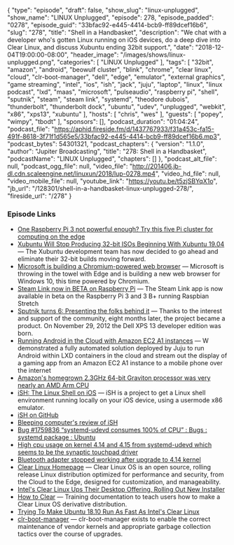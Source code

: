 {
  "type": "episode",
  "draft": false,
  "show_slug": "linux-unplugged",
  "show_name": "LINUX Unplugged",
  "episode": 278,
  "episode_padded": "0278",
  "episode_guid": "33bfac92-e445-4414-bcb9-ff89dcef16b6",
  "slug": "278",
  "title": "Shell in a Handbasket",
  "description": "We chat with a developer who's gotten Linux running on iOS devices, do a deep dive into Clear Linux, and discuss Xubuntu ending 32bit support.",
  "date": "2018-12-04T19:00:00-08:00",
  "header_image": "/images/shows/linux-unplugged.png",
  "categories": [
    "LINUX Unplugged"
  ],
  "tags": [
    "32bit",
    "amazon",
    "android",
    "beowulf cluster",
    "blink",
    "chrome",
    "clear linux",
    "cloud",
    "clr-boot-manager",
    "dell",
    "edge",
    "emulator",
    "external graphics",
    "game streaming",
    "intel",
    "ios",
    "ish",
    "jack",
    "juju",
    "laptop",
    "linux",
    "linux podcast",
    "lxd",
    "maas",
    "microsoft",
    "pulseaudio",
    "raspberry pi",
    "shell",
    "sputnik",
    "steam",
    "steam link",
    "systemd",
    "theodore dubois",
    "thunderbolt",
    "thunderbolt dock",
    "ubuntu",
    "udev",
    "unplugged",
    "webkit",
    "x86",
    "xps13",
    "xubuntu"
  ],
  "hosts": [
    "chris",
    "wes"
  ],
  "guests": [
    "popey",
    "wimpy",
    "tbodt"
  ],
  "sponsors": [],
  "podcast_duration": "01:04:24",
  "podcast_file": "https://aphid.fireside.fm/d/1437767933/f31a453c-fa15-491f-8618-3f71f1d565e5/33bfac92-e445-4414-bcb9-ff89dcef16b6.mp3",
  "podcast_bytes": 54301321,
  "podcast_chapters": {
    "version": "1.1.0",
    "author": "Jupiter Broadcasting",
    "title": "278: Shell in a Handbasket",
    "podcastName": "LINUX Unplugged",
    "chapters": []
  },
  "podcast_alt_file": null,
  "podcast_ogg_file": null,
  "video_file": "http://201406.jb-dl.cdn.scaleengine.net/linuxun/2018/lup-0278.mp4",
  "video_hd_file": null,
  "video_mobile_file": null,
  "youtube_link": "https://youtu.be/t5zjSBYqX1o",
  "jb_url": "/128301/shell-in-a-handbasket-linux-unplugged-278/",
  "fireside_url": "/278"
}


### Episode Links

  * [One Raspberry Pi 3 not powerful enough? Try this five Pi cluster for computing on the edge](https://www.techrepublic.com/article/one-raspberry-pi-3-not-powerful-enough-try-this-five-pi-cluster-designed-for-edge-computing/?ftag=COS-05-10aaa0g "One Raspberry Pi 3 not powerful enough? Try this five Pi cluster for computing on the edge")
  * [Xubuntu Will Stop Producing 32-bit ISOs Beginning With Xubuntu 19.04](https://www.phoronix.com/scan.php?page=news_item&px=Xubuntu-No-More-32-bit "Xubuntu Will Stop Producing 32-bit ISOs Beginning With Xubuntu 19.04") — The Xubuntu development team has now decided to go ahead and eliminate their 32-bit builds moving forward.
  * [Microsoft is building a Chromium-powered web browser](https://www.windowscentral.com/microsoft-building-chromium-powered-web-browser-windows-10 "Microsoft is building a Chromium-powered web browser") — Microsoft is throwing in the towel with Edge and is building a new web browser for Windows 10, this time powered by Chromium. 
  * [Steam Link now in BETA on Raspberry Pi](https://steamcommunity.com/app/353380/discussions/0/1743353164093954254/ "Steam Link now in BETA on Raspberry Pi") — The Steam Link app is now available in beta on the Raspberry Pi 3 and 3 B+ running Raspbian Stretch
  * [Sputnik turns 6: Presenting the folks behind it](https://bartongeorge.io/2018/11/29/sputnik-turns-6-presenting-the-folks-behind-it/ "Sputnik turns 6: Presenting the folks behind it") — Thanks to the interest and support of the community, eight months later, the project became a product. On November 29, 2012 the Dell XPS 13 developer edition was born.
  * [Running Android in the Cloud with Amazon EC2 A1 instances](https://blog.ubuntu.com/2018/11/29/running-android-in-the-cloud-with-amazon-ec2-a1-instances "Running Android in the Cloud with Amazon EC2 A1 instances") — W demonstrated a fully automated solution deployed by Juju to run Android within LXD containers in the cloud and stream out the display of a gaming app from an Amazon EC2 A1 instance to a mobile phone over the internet
  * [Amazon's homegrown 2.3GHz 64-bit Graviton processor was very nearly an AMD Arm CPU](https://www.theregister.co.uk/2018/11/27/amazon_aws_graviton_specs/ "Amazon's homegrown 2.3GHz 64-bit Graviton processor was very nearly an AMD Arm CPU")
  * [iSH: The Linux Shell on iOS](https://ish.app/ "iSH: The Linux Shell on iOS") — iSH is a project to get a Linux shell environment running locally on your iOS device, using a usermode x86 emulator.
  * [iSH on GitHub](https://github.com/tbodt/ish "iSH on GitHub")
  * [Bleeping computer's review of iSH](https://www.bleepingcomputer.com/news/linux/ish-an-ios-linux-shell-for-your-iphone-or-ipad/ "Bleeping computer's review of iSH")
  * [Bug #1759836 “systemd-udevd consumes 100% of CPU” : Bugs : systemd package : Ubuntu](https://bugs.launchpad.net/ubuntu/+source/systemd/+bug/1759836 "Bug #1759836 “systemd-udevd consumes 100% of CPU” : Bugs : systemd package : Ubuntu")
  * [High cpu usage on kernel 4.14 and 4.15 from systemd-udevd which seems to be the synaptic touchpad driver](https://forum.manjaro.org/t/high-cpu-usage-on-kernel-4-14-and-4-15-from-systemd-udevd-which-seems-to-be-the-synaptic-touchpad-driver/35972 "High cpu usage on kernel 4.14 and 4.15 from systemd-udevd which seems to be the synaptic touchpad driver")
  * [Bluetooth adapter stopped working after upgrade to 4.14 kernel](https://dev.getsol.us//T5224 "Bluetooth adapter stopped working after upgrade to 4.14 kernel")
  * [Clear Linux Homepage](https://clearlinux.org/ "Clear Linux Homepage") — Clear Linux OS is an open source, rolling release Linux distribution optimized for performance and security, from the Cloud to the Edge, designed for customization, and manageability.
  * [Intel's Clear Linux Ups Their Desktop Offering, Rolling Out New Installer](https://www.phoronix.com/scan.php?page=news_item&px=Clear-Linux-Desktop-Live-Beta&utm_source=feedburner&utm_medium=feed&utm_campaign=Feed%3A+Phoronix+%28Phoronix%29 "Intel's Clear Linux Ups Their Desktop Offering, Rolling Out New Installer")
  * [How to Clear](https://github.com/clearlinux/how-to-clear "How to Clear") — Training documentation to teach users how to make a Clear Linux OS derivative distribution.
  * [Trying To Make Ubuntu 18.10 Run As Fast As Intel's Clear Linux](https://www.phoronix.com/scan.php?page=article&item=ubuntu1810-fast-clear&num=1 "Trying To Make Ubuntu 18.10 Run As Fast As Intel's Clear Linux")
  * [clr-boot-manager](https://github.com/clearlinux/clr-boot-manager "clr-boot-manager") — clr-boot-manager exists to enable the correct maintenance of vendor kernels and appropriate garbage collection tactics over the course of upgrades.


